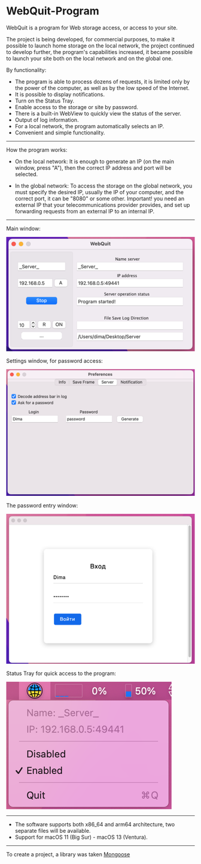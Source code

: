 # WebQuit-Program

WebQuit is a program for Web storage access, or access to your site.

The project is being developed, for commercial purposes, to make it possible to launch home storage on the local network, the project continued to develop further, the program's capabilities increased, it became possible to launch your site both on the local network and on the global one.

By functionality:
- The program is able to process dozens of requests, it is limited only by the power of the computer, as well as by the low speed of the Internet.
- It is possible to display notifications.
- Turn on the Status Tray.
- Enable access to the storage or site by password.
- There is a built-in WebView to quickly view the status of the server.
- Output of log information.
- For a local network, the program automatically selects an IP.
- Convenient and simple functionality.


---

How the program works:
 - On the local network:
   It is enough to generate an IP (on the main window, press "A"), then the correct IP address and port will be selected.
   
 - In the global network:
   To access the storage on the global network, you must specify the desired IP, usually the IP of your computer, and the correct port, it can be "8080" or some other. Important! you need an external IP that your telecommunications provider provides, and set up forwarding requests from an external IP to an internal IP.
   
---


Main window:

![WebQuit](./img/1.png)


Settings window, for password access:

![WebQuit](./img/3.png)


The password entry window:

![WebQuit](./img/4.png)

Status Tray for quick access to the program:

![WebQuit](./img/5.png)


---

- The software supports both x86_64 and arm64 architecture, two separate files will be available.
- Support for macOS 11 (Big Sur) - macOS 13 (Ventura).

---
To create a project, a library was taken [Mongoose](https://github.com/cesanta/mongoose)
